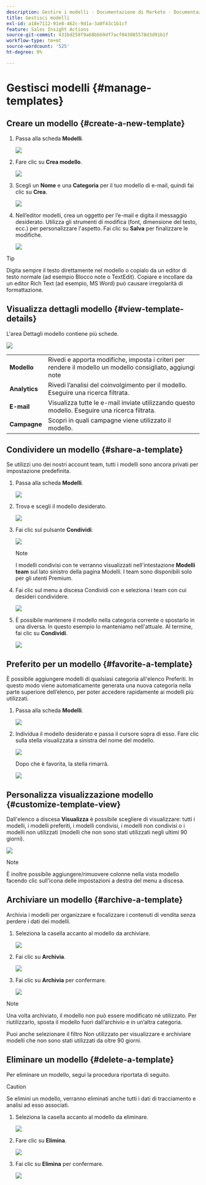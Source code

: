 ```yaml
---
description: Gestire i modelli - Documentazione di Marketo - Documentazione del prodotto
title: Gestisci modelli
exl-id: a18e7112-91e8-462c-9d1a-3a0f43c1b1cf
feature: Sales Insight Actions
source-git-commit: 431bd258f9a68bbb9df7acf043085578d3d91b1f
workflow-type: tm+mt
source-wordcount: '525'
ht-degree: 0%

---
```


# Gestisci modelli {#manage-templates}

## Creare un modello {#create-a-new-template}

1. Passa alla scheda **Modelli**.

   ![](assets/manage-templates-1.png)

1. Fare clic su **Crea modello**.

   ![](assets/manage-templates-2.png)

1. Scegli un **Nome** e una **Categoria** per il tuo modello di e-mail, quindi fai clic su **Crea**.

   ![](assets/manage-templates-3.png)

1. Nell’editor modelli, crea un oggetto per l’e-mail e digita il messaggio desiderato. Utilizza gli strumenti di modifica (font, dimensione del testo, ecc.) per personalizzare l&#39;aspetto. Fai clic su **Salva** per finalizzare le modifiche.

   ![](assets/manage-templates-4.png)

>[!TIP]
>
>Digita sempre il testo direttamente nel modello o copialo da un editor di testo normale (ad esempio Blocco note o TextEdit). Copiare e incollare da un editor Rich Text (ad esempio, MS Word) può causare irregolarità di formattazione.

## Visualizza dettagli modello {#view-template-details}

L&#39;area Dettagli modello contiene più schede.

![](assets/manage-templates-4a.png)

<table>
 <tr>
  <td><strong>Modello</strong></td>
  <td>Rivedi e apporta modifiche, imposta i criteri per rendere il modello un modello consigliato, aggiungi note</td>
 </tr>
 <tr>
  <td><strong>Analytics</strong></td>
  <td>Rivedi l’analisi del coinvolgimento per il modello. Eseguire una ricerca filtrata.</td>
 </tr>
 <tr>
  <td><strong>E-mail</strong></td>
  <td>Visualizza tutte le e-mail inviate utilizzando questo modello. Eseguire una ricerca filtrata.</td>
 </tr>
 <tr>
  <td><strong>Campagne</strong></td>
  <td>Scopri in quali campagne viene utilizzato il modello.</td>
 </tr>
</table>

## Condividere un modello {#share-a-template}

Se utilizzi uno dei nostri account team, tutti i modelli sono ancora privati per impostazione predefinita.

1. Passa alla scheda **Modelli**.

   ![](assets/manage-templates-5.png)

1. Trova e scegli il modello desiderato.

   ![](assets/manage-templates-6.png)

1. Fai clic sul pulsante **Condividi**.

   ![](assets/manage-templates-7.png)

   >[!NOTE]
   >
   >I modelli condivisi con te verranno visualizzati nell&#39;intestazione **Modelli team** sul lato sinistro della pagina Modelli. I team sono disponibili solo per gli utenti Premium.

1. Fai clic sul menu a discesa Condividi con e seleziona i team con cui desideri condividere.

   ![](assets/manage-templates-8.png)

1. È possibile mantenere il modello nella categoria corrente o spostarlo in una diversa. In questo esempio lo manteniamo nell&#39;attuale. Al termine, fai clic su **Condividi**.

   ![](assets/manage-templates-9.png)

## Preferito per un modello {#favorite-a-template}

È possibile aggiungere modelli di qualsiasi categoria all&#39;elenco Preferiti. In questo modo viene automaticamente generata una nuova categoria nella parte superiore dell’elenco, per poter accedere rapidamente ai modelli più utilizzati.

1. Passa alla scheda **Modelli**.

   ![](assets/manage-templates-10.png)

1. Individua il modello desiderato e passa il cursore sopra di esso. Fare clic sulla stella visualizzata a sinistra del nome del modello.

   ![](assets/manage-templates-11.png)

   Dopo che è favorita, la stella rimarrà.

   ![](assets/manage-templates-12.png)

## Personalizza visualizzazione modello {#customize-template-view}

Dall&#39;elenco a discesa **Visualizza** è possibile scegliere di visualizzare: tutti i modelli, i modelli preferiti, i modelli condivisi, i modelli non condivisi o i modelli non utilizzati (modelli che non sono stati utilizzati negli ultimi 90 giorni).

![](assets/manage-templates-13.png)

>[!NOTE]
>
>È inoltre possibile aggiungere/rimuovere colonne nella vista modello facendo clic sull&#39;icona delle impostazioni a destra del menu a discesa.

## Archiviare un modello {#archive-a-template}

Archivia i modelli per organizzare e focalizzare i contenuti di vendita senza perdere i dati dei modelli.

1. Seleziona la casella accanto al modello da archiviare.

   ![](assets/manage-templates-14.png)

1. Fai clic su **Archivia**.

   ![](assets/manage-templates-15.png)

1. Fai clic su **Archivia** per confermare.

   ![](assets/manage-templates-16.png)

>[!NOTE]
>
>Una volta archiviato, il modello non può essere modificato né utilizzato. Per riutilizzarlo, sposta il modello fuori dall’archivio e in un’altra categoria.

Puoi anche selezionare il filtro Non utilizzato per visualizzare e archiviare modelli che non sono stati utilizzati da oltre 90 giorni.

## Eliminare un modello {#delete-a-template}

Per eliminare un modello, segui la procedura riportata di seguito.

>[!CAUTION]
>
>Se elimini un modello, verranno eliminati anche tutti i dati di tracciamento e analisi ad esso associati.

1. Seleziona la casella accanto al modello da eliminare.

   ![](assets/manage-templates-17.png)

1. Fare clic su **Elimina**.

   ![](assets/manage-templates-18.png)

1. Fai clic su **Elimina** per confermare.

   ![](assets/manage-templates-19.png)
